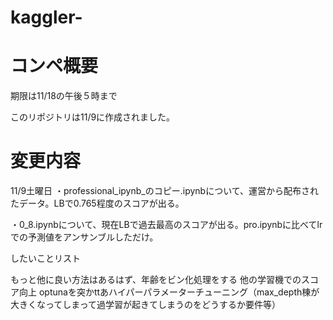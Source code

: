 # kaggler-

# コンペ概要
期限は11/18の午後５時まで

このリポジトリは11/9に作成されました。

# 変更内容
11/9土曜日
・professional_ipynb_のコピー.ipynbについて、運営から配布されたデータ。LBで0.765程度のスコアが出る。

・0_8.ipynbについて、現在LBで過去最高のスコアが出る。pro.ipynbに比べてlrでの予測値をアンサンブルしただけ。

したいことリスト

もっと他に良い方法はあるはず、年齢をビン化処理をする
他の学習機でのスコア向上
optunaを突かttあハイパーパラメーターチューニング（max_depth棟が大きくなってしまって過学習が起きてしまうのをどうするか要件等）



